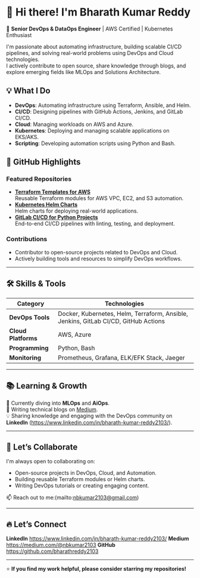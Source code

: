 # 👋 Hi there! I'm Bharath Kumar Reddy  

🚀 **Senior DevOps & DataOps Engineer** | AWS Certified | Kubernetes Enthusiast  

I'm passionate about automating infrastructure, building scalable CI/CD pipelines, and solving real-world problems using DevOps and Cloud technologies.  
I actively contribute to open source, share knowledge through blogs, and explore emerging fields like MLOps and Solutions Architecture.  

## 💡 **What I Do**  
- **DevOps**: Automating infrastructure using Terraform, Ansible, and Helm.  
- **CI/CD**: Designing pipelines with GitHub Actions, Jenkins, and GitLab CI/CD.  
- **Cloud**: Managing workloads on AWS and Azure.  
- **Kubernetes**: Deploying and managing scalable applications on EKS/AKS.  
- **Scripting**: Developing automation scripts using Python and Bash.

## 🌟 **GitHub Highlights**  
### **Featured Repositories**  
- [**Terraform Templates for AWS**](#)  
  Reusable Terraform modules for AWS VPC, EC2, and S3 automation.  
- [**Kubernetes Helm Charts**](#)  
  Helm charts for deploying real-world applications.  
- [**GitLab CI/CD for Python Projects**](#)  
  End-to-end CI/CD pipelines with linting, testing, and deployment.  

### **Contributions**  
- Contributor to open-source projects related to DevOps and Cloud.  
- Actively building tools and resources to simplify DevOps workflows.  

---

## 🛠️ **Skills & Tools**  
| **Category**       | **Technologies**                                                                 |
|--------------------|---------------------------------------------------------------------------------|
| **DevOps Tools**   | Docker, Kubernetes, Helm, Terraform, Ansible, Jenkins, GitLab CI/CD, GitHub Actions           |
| **Cloud Platforms**| AWS, Azure                                                                     |
| **Programming**    | Python, Bash                                                                   |
| **Monitoring**     | Prometheus, Grafana, ELK/EFK Stack, Jaeger                                                 |

---

## 📚 **Learning & Growth**  
🌱 Currently diving into **MLOps** and **AiOps**.  
📖 Writing technical blogs on [Medium](https://medium.com/@nbkumar2103).  
💡 Sharing knowledge and engaging with the DevOps community on **LinkedIn** (https://www.linkedin.com/in/bharath-kumar-reddy2103/).  

---

## 🤝 **Let’s Collaborate**  
I'm always open to collaborating on:  
- Open-source projects in DevOps, Cloud, and Automation.  
- Building reusable Terraform modules or Helm charts.  
- Writing DevOps tutorials or creating engaging content.  

📫 Reach out to me:(mailto:nbkumar2103@gmail.com)  

---

## 🔥 **Let’s Connect**  
**LinkedIn** https://www.linkedin.com/in/bharath-kumar-reddy2103/
**Medium**  https://medium.com/@nbkumar2103
**GitHub** https://github.com/bharathreddy2103

---

⭐ **If you find my work helpful, please consider starring my repositories!**
